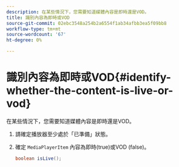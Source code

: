 ```yaml
---
description: 在某些情況下，您需要知道媒體內容是即時還是VOD。
title: 識別內容為即時或VOD
source-git-commit: 02ebc3548a254b2a6554f1ab34afbb3ea5f09bb8
workflow-type: tm+mt
source-wordcount: '67'
ht-degree: 0%

---
```


# 識別內容為即時或VOD{#identify-whether-the-content-is-live-or-vod}

在某些情況下，您需要知道媒體內容是即時還是VOD。

1. 請確定播放器至少處於「已準備」狀態。
1. 確定 `MediaPlayerItem` 內容為即時(true)或VOD (false)。

   ```java
   boolean isLive();
   ```
